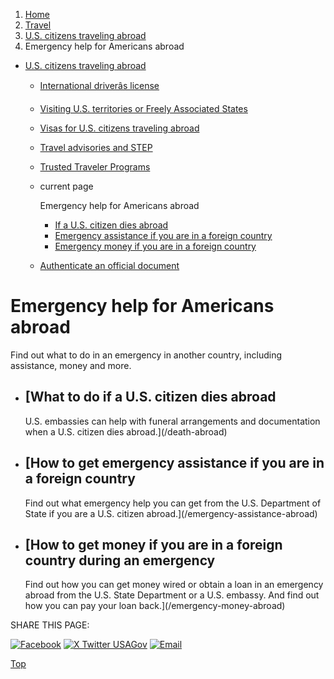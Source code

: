 1. [Home](/)
2. [Travel](/travel)
3. [U.S. citizens traveling abroad](/travel-abroad)
4. Emergency help for Americans abroad

* [U.S. citizens traveling abroad](/travel-abroad)
  + [International driverâs license](/international-drivers-license)
  + [Visiting U.S. territories or Freely Associated States](/visit-territories)
  + [Visas for U.S. citizens traveling abroad](/visas-citizens-traveling-abroad)
  + [Travel advisories and STEP](/travel-advisory)
  + [Trusted Traveler Programs](/trusted-traveler-program)
  + current page

    Emergency help for Americans abroad

    - [If a U.S. citizen dies abroad](/death-abroad)
    - [Emergency assistance if you are in a foreign country](/emergency-assistance-abroad)
    - [Emergency money if you are in a foreign country](/emergency-money-abroad)
  + [Authenticate an official document](/authenticate-us-document)

Emergency help for Americans abroad
===================================

Find out what to do in an emergency in another country, including assistance, money and more.

* [What to do if a U.S. citizen dies abroad
  ----------------------------------------

  U.S. embassies can help with funeral arrangements and documentation when a U.S. citizen dies abroad.](/death-abroad)
* [How to get emergency assistance if you are in a foreign country
  ---------------------------------------------------------------

  Find out what emergency help you can get from the U.S. Department of State if you are a U.S. citizen abroad.](/emergency-assistance-abroad)
* [How to get money if you are in a foreign country during an emergency
  --------------------------------------------------------------------

  Find out how you can get money wired or obtain a loan in an emergency abroad from the U.S. State Department or a U.S. embassy. And find out how you can pay your loan back.](/emergency-money-abroad)

SHARE THIS PAGE:

[![Facebook](/themes/custom/usagov/images/social-media-icons/Facebook_Icon.svg)](https://www.facebook.com/sharer/sharer.php?u=https://www.usa.gov/emergency-abroad&v=3)
[![X Twitter USAGov](/themes/custom/usagov/images/social-media-icons/X_Twitter_Icon.svg?version=2)](https://twitter.com/intent/tweet?source=webclient&text=https://www.usa.gov/emergency-abroad)
[![Email](/themes/custom/usagov/images/social-media-icons/Email_Icon.svg?version=2)](mailto:?subject=https://www.usa.gov/emergency-abroad)

[Top](#main-content)
